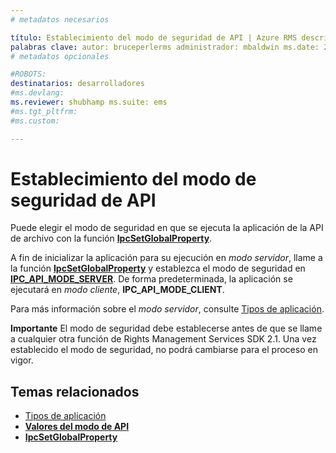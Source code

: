 ```yaml
---
# metadatos necesarios

título: Establecimiento del modo de seguridad de API | Azure RMS descripción: Elija el modo de seguridad que ejecuta la aplicación de la API de archivo.
palabras clave: autor: bruceperlerms administrador: mbaldwin ms.date: 28/04/2016 ms.topic: artículo ms.prod: azure ms.service: rights-management ms.technology: techgroup-identity ms.assetid: 3B088F14-81C5-4C78-8DED-F5F153353EE0
# metadatos opcionales

#ROBOTS:
destinatarios: desarrolladores
#ms.devlang:
ms.reviewer: shubhamp ms.suite: ems
#ms.tgt_pltfrm:
#ms.custom:

---
```


# Establecimiento del modo de seguridad de API

Puede elegir el modo de seguridad en que se ejecuta la aplicación de la API de archivo con la función [**IpcSetGlobalProperty**](/rights-management/sdk/2.1/api/win/functions#msipc_ipcsetglobalproperty).

A fin de inicializar la aplicación para su ejecución en *modo servidor*, llame a la función [**IpcSetGlobalProperty**](/rights-management/sdk/2.1/api/win/functions#msipc_ipcsetglobalproperty) y establezca el modo de seguridad en [**IPC\_API\_MODE\_SERVER**](/rights-management/sdk/2.1/api/win/api%20mode%20values#msipc_api_mode_values_IPC_API_MODE_SERVER). De forma predeterminada, la aplicación se ejecutará en *modo cliente*, **IPC\_API\_MODE\_CLIENT**.

Para más información sobre el *modo servidor*, consulte [Tipos de aplicación](application-types.md).

**Importante**  El modo de seguridad debe establecerse antes de que se llame a cualquier otra función de Rights Management Services SDK 2.1. Una vez establecido el modo de seguridad, no podrá cambiarse para el proceso en vigor.

## Temas relacionados

* [Tipos de aplicación](application-types.md)
* [**Valores del modo de API**](/rights-management/sdk/2.1/api/win/api%20mode%20values#msipc_api_mode_values_IPC_API_MODE_SERVER)
* [**IpcSetGlobalProperty**](/rights-management/sdk/2.1/api/win/functions#msipc_ipcsetglobalproperty)
 

 


<!--HONumber=Jun16_HO2-->


